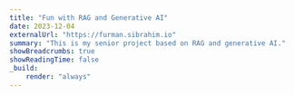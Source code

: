 ```yaml
---
title: "Fun with RAG and Generative AI"
date: 2023-12-04
externalUrl: "https://furman.sibrahim.io"
summary: "This is my senior project based on RAG and generative AI."
showBreadcrumbs: true
showReadingTime: false
_build:
    render: "always"
---
```

